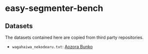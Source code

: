 # easy-segmenter-bench

## Datasets

The datasets contained here are copied from third party repositories.

- `wagahaiwa_nekodearu.txt`: [Aozora Bunko](https://www.aozora.gr.jp/cards/000148/card789.html)